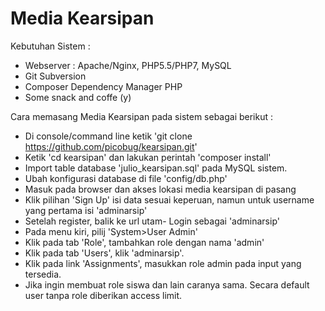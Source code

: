 # Media Kearsipan

Kebutuhan Sistem : 
- Webserver : Apache/Nginx, PHP5.5/PHP7, MySQL
- Git Subversion
- Composer Dependency Manager PHP
- Some snack and coffe (y)

Cara memasang Media Kearsipan pada sistem sebagai berikut :
- Di console/command line ketik 'git clone https://github.com/picobug/kearsipan.git'
- Ketik 'cd kearsipan' dan lakukan perintah 'composer install'
- Import table database 'julio_kearsipan.sql' pada MySQL sistem.
- Ubah konfigurasi database di file 'config/db.php'
- Masuk pada browser dan akses lokasi media kearsipan di pasang
- Klik pilihan 'Sign Up' isi data sesuai keperuan, namun untuk username yang pertama isi 'adminarsip'
- Setelah register, balik ke url utam- Login sebagai 'adminarsip'
- Pada menu kiri, pilij 'System>User Admin'
- Klik pada tab 'Role', tambahkan role dengan nama 'admin'
- Klik pada tab 'Users', klik 'adminarsip'.
- Klik pada link 'Assignments', masukkan role admin pada input yang tersedia.
- Jika ingin membuat role siswa dan lain caranya sama. Secara default user tanpa role diberikan access limit.
